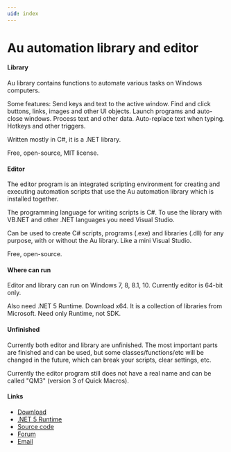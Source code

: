 ```yaml
---
uid: index
---
```


# Au automation library and editor

#### Library
Au library contains functions to automate various tasks on Windows computers.

Some features: Send keys and text to the active window. Find and click buttons, links, images and other UI objects. Launch programs and auto-close windows. Process text and other data. Auto-replace text when typing. Hotkeys and other triggers.

Written mostly in C#, it is a .NET library.

Free, open-source, MIT license.

#### Editor
The editor program is an integrated scripting environment for creating and executing automation scripts that use the Au automation library which is installed together.

The programming language for writing scripts is C#. To use the library with VB.NET and other .NET languages you need Visual Studio.

Can be used to create C# scripts, programs (.exe) and libraries (.dll) for any purpose, with or without the Au library. Like a mini Visual Studio.

Free, open-source.

#### Where can run
Editor and library can run on Windows 7, 8, 8.1, 10. Currently editor is 64-bit only.

Also need .NET 5 Runtime. Download x64. It is a collection of libraries from Microsoft. Need only Runtime, not SDK.

#### Unfinished
Currently both editor and library are unfinished. The most important parts are finished and can be used, but some classes/functions/etc will be changed in the future, which can break your scripts, clear settings, etc.

Currently the editor program still does not have a real name and can be called "QM3" (version 3 of Quick Macros).

#### Links
- [Download](https://www.quickmacros.com/au/qm3setup.exe)
- [.NET 5 Runtime](https://dotnet.microsoft.com/download)
- [Source code](https://github.com/qmgindi/Au)
- [Forum](https://www.quickmacros.com/forum/forumdisplay.php?fid=19)
- [Email](mailto:support@quickmacros.com)
